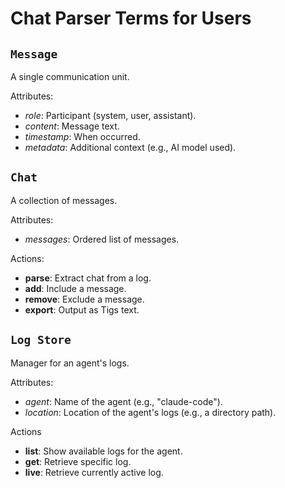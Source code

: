 # Chat Parser Terms for Users

## `Message`
A single communication unit.

Attributes:
- *role*: Participant (system, user, assistant).
- *content*: Message text.
- *timestamp*: When occurred.
- *metadata*: Additional context (e.g., AI model used).

## `Chat`
A collection of messages.

Attributes:
- *messages*: Ordered list of messages.

Actions:
- **parse**: Extract chat from a log.
- **add**: Include a message.
- **remove**: Exclude a message.
- **export**: Output as Tigs text.

## `Log Store`
Manager for an agent's logs.

Attributes:
- *agent*: Name of the agent (e.g., "claude-code").
- *location*: Location of the agent's logs (e.g., a directory path).

Actions
- **list**: Show available logs for the agent.
- **get**: Retrieve specific log.
- **live**: Retrieve currently active log.
